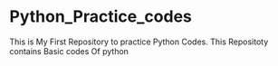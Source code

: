 # Python_Practice_codes
This is My First Repository to practice Python Codes.
This Repositoty contains Basic codes Of python 
